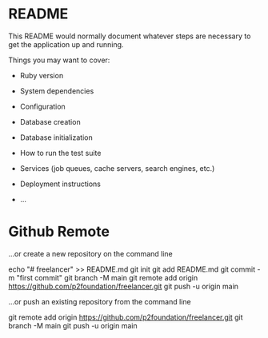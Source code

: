 # README

This README would normally document whatever steps are necessary to get the
application up and running.

Things you may want to cover:

* Ruby version

* System dependencies

* Configuration

* Database creation

* Database initialization

* How to run the test suite

* Services (job queues, cache servers, search engines, etc.)

* Deployment instructions

* ...

# Github Remote
…or create a new repository on the command line

echo "# freelancer" >> README.md
git init
git add README.md
git commit -m "first commit"
git branch -M main
git remote add origin https://github.com/p2foundation/freelancer.git
git push -u origin main

…or push an existing repository from the command line

git remote add origin https://github.com/p2foundation/freelancer.git
git branch -M main
git push -u origin main